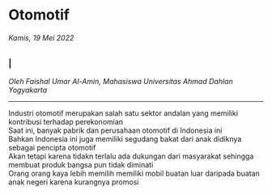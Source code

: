 # Otomotif

###### Kamis, 19 Mei 2022

### |

_Oleh Faishal Umar Al-Amin, Mahasiswa Universitas Ahmad Dahlan Yogyakarta_

---

Industri otomotif merupakan salah satu sektor andalan yang memiliki kontribusi terhadap perekonomian 
<br>
Saat ini, banyak pabrik dan perusahaan otomotif di Indonesia ini 
<br>
Bahkan Indonesia ini juga memiliki segudang bakat dari anak didiknya sebagai pencipta otomotif 
<br>
Akan tetapi karena tidakn terlalu ada dukungan dari masyarakat sehingga membuat produk bangsa pun tidak diminati 
<br>
Orang orang kaya lebih memilih memiliki mobil buatan luar daripada buatan anak negeri karena kurangnya promosi 